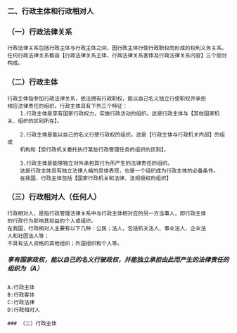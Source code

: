 ### 二、行政主体和行政相对人

### （一）行政法律关系

    行政法律关系包括行政主体与行政主体之间，因行政主体行使行政职权而形成的权利义务关系。
    任何行政法律关系都由【行政法律关系主体、行政法律关系客体及行政法律关系内容】三个部分构成。

### （二）行政主体

    行政主体指参加行政法律关系，依法拥有行政职权，能以自己名义独立行使职权并承担
    相应法律责任的组织。行政主体具有下列三个特征：
        1.行政主体是享有国家行政权力，实施行政活动的组织。这是行政主体与【其他国家机关、组织的区别所在】。
        
        2.行政主体是能以自己的名义行使行政权的组织。这是【行政主体与行政机关内部】的组成
        机构和【受行政机关委托执行某些行政管理任务的组织的区别】。
        
        3.行政主体是能够独立对外承担其行为所产生的法律责任的组织。
        这是行政主体具有独立法律人格的具体表现，也是一个组织成为行政主体的必备条件。
        在我国，行政主体包括【国家行政机关和法律、法规授权的组织】

### （三）行政相对人（任何人）

    行政相对人，是指行政管理法律关系中与行政主体相对应的另一方当事人，即行政主体
    的行政行为影响其权益的个人或组织。
    在我国，行政相对人主要有以下几种：公民；法人，包括机关法人、事业法人、企业法
    人和社团法人等；
    不具有法人资格的其他组织；外国组织和个人等。

##### 享有国家政权，能以自己的名义行驶政权，并能独立承担由此而产生的法律责任的组织为（A）
    A:行政主体
    B:行政客体
    C:行政法律
    D:行政相对人

    ### （二）行政主体
